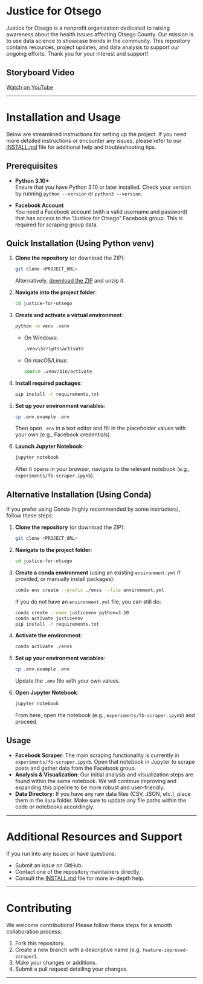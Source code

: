 # Justice for Otsego

Justice for Otsego is a nonprofit organization dedicated to raising awareness about the health issues affecting Otsego County. Our mission is to use data science to showcase trends in the community. This repository contains resources, project updates, and data analysis to support our ongoing efforts. Thank you for your interest and support!

## Storyboard Video
[Watch on YouTube](https://www.youtube.com/watch?v=OEhunFWDuG8)

---

# Installation and Usage

Below are streamlined instructions for setting up the project. If you need more detailed instructions or encounter any issues, please refer to our [INSTALL.md](./INSTALL.md) file for additional help and troubleshooting tips.

## Prerequisites

- **Python 3.10+**  
  Ensure that you have Python 3.10 or later installed. Check your version by running `python --version` or `python3 --version`.

- **Facebook Account**  
  You need a Facebook account (with a valid username and password) that has access to the “Justice for Otsego” Facebook group. This is required for scraping group data.

## Quick Installation (Using Python venv)

1. **Clone the repository** (or download the ZIP):
    ```bash
    git clone <PROJECT_URL>
    ```
    Alternatively, [download the ZIP](<PROJECT_URL>) and unzip it.

2. **Navigate into the project folder**:
    ```bash
    cd justice-for-otsego
    ```

3. **Create and activate a virtual environment**:
    ```bash
    python -m venv .venv
    ```
   - On Windows:
     ```bash
     .venv\Scripts\activate
     ```
   - On macOS/Linux:
     ```bash
     source .venv/bin/activate
     ```

4. **Install required packages**:
    ```bash
    pip install -r requirements.txt
    ```

5. **Set up your environment variables**:
    ```bash
    cp .env.example .env
    ```
   Then open `.env` in a text editor and fill in the placeholder values with your own (e.g., Facebook credentials).

6. **Launch Jupyter Notebook**:
    ```bash
    jupyter notebook
    ```
   After it opens in your browser, navigate to the relevant notebook (e.g., `experiments/fb-scraper.ipynb`).

## Alternative Installation (Using Conda)

If you prefer using Conda (highly recommended by some instructors), follow these steps:

1. **Clone the repository** (or download the ZIP):
    ```bash
    git clone <PROJECT_URL>
    ```
2. **Navigate to the project folder**:
    ```bash
    cd justice-for-otsego
    ```
3. **Create a conda environment** (using an existing `environment.yml` if provided, or manually install packages):
    ```bash
    conda env create --prefix ./envs --file environment.yml
    ```
    If you do not have an `environment.yml` file, you can still do:
    ```bash
    conda create --name justiceenv python=3.10
    conda activate justiceenv
    pip install -r requirements.txt
    ```
4. **Activate the environment**:
    ```bash
    conda activate ./envs
    ```
5. **Set up your environment variables**:
    ```bash
    cp .env.example .env
    ```
    Update the `.env` file with your own values.

6. **Open Jupyter Notebook**:
    ```bash
    jupyter notebook
    ```
    From here, open the notebook (e.g., `experiments/fb-scraper.ipynb`) and proceed.

## Usage

- **Facebook Scraper**: The main scraping functionality is currently in `experiments/fb-scraper.ipynb`. Open that notebook in Jupyter to scrape posts and gather data from the Facebook group.
- **Analysis & Visualization**: Our initial analysis and visualization steps are found within the same notebook. We will continue improving and expanding this pipeline to be more robust and user-friendly.
- **Data Directory**: If you have any raw data files (CSV, JSON, etc.), place them in the `data` folder. Make sure to update any file paths within the code or notebooks accordingly.

---

# Additional Resources and Support

If you run into any issues or have questions:
- Submit an issue on GitHub.
- Contact one of the repository maintainers directly.
- Consult the [INSTALL.md](./INSTALL.md) file for more in-depth help.

---

# Contributing

We welcome contributions! Please follow these steps for a smooth collaboration process:
1. Fork this repository.
2. Create a new branch with a descriptive name (e.g. `feature-improved-scraper`).
3. Make your changes or additions.
4. Submit a pull request detailing your changes.

---
